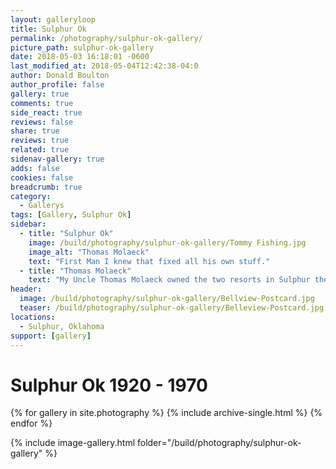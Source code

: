 ```yaml
---
layout: galleryloop
title: Sulphur Ok
permalink: /photography/sulphur-ok-gallery/
picture_path: sulphur-ok-gallery
date: 2018-05-03 16:18:01 -0600
last_modified_at: 2018-05-04T12:42:38-04:0
author: Donald Boulton
author_profile: false
gallery: true
comments: true
side_react: true
reviews: false
share: true
reviews: true
related: true
sidenav-gallery: true
adds: false
cookies: false
breadcrumb: true
category:
  - Gallerys
tags: [Gallery, Sulphur Ok] 
sidebar:
  - title: "Sulphur Ok"
    image: /build/photography/sulphur-ok-gallery/Tommy Fishing.jpg
    image_alt: "Thomas Molaeck"
    text: "First Man I knew that fixed all his own stuff."
  - title: "Thomas Molaeck"
    text: "My Uncle Thomas Molaeck owned the two resorts in Sulphur the Vendome and Belview. Spent every summer helping with the pools and resorts started painting the pools with white wash when I was 3. First Man I knew that fixed all his own stuff. If you own it you better be able to fix it!"
header:
  image: /build/photography/sulphur-ok-gallery/Bellview-Postcard.jpg
  teaser: /build/photography/sulphur-ok-gallery/Belleview-Postcard.jpg
locations:
  - Sulphur, Oklahoma
support: [gallery]
---
```

# Sulphur Ok 1920 - 1970

{% for gallery in site.photography %}
  {% include archive-single.html %}
{% endfor %}

{% include image-gallery.html folder="/build/photography/sulphur-ok-gallery" %}
